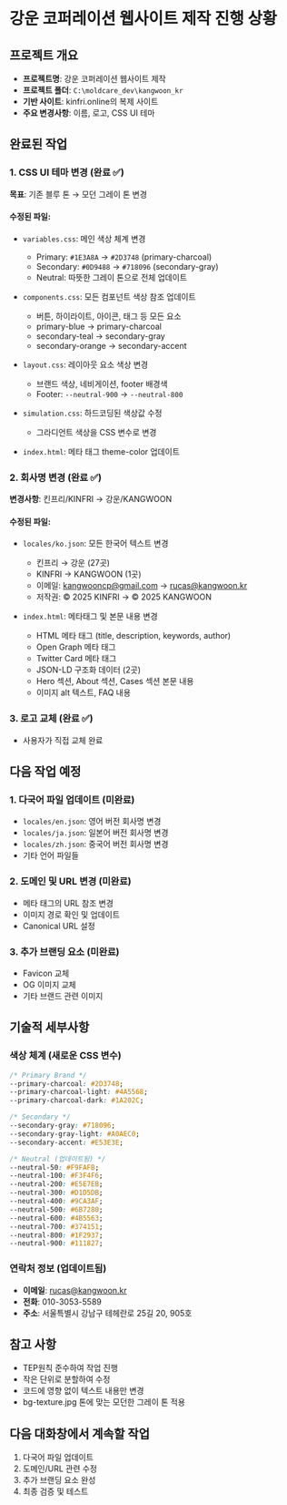 # 강운 코퍼레이션 웹사이트 제작 진행 상황

## 프로젝트 개요
- **프로젝트명**: 강운 코퍼레이션 웹사이트 제작
- **프로젝트 폴더**: `C:\moldcare_dev\kangwoon_kr`
- **기반 사이트**: kinfri.online의 복제 사이트
- **주요 변경사항**: 이름, 로고, CSS UI 테마

## 완료된 작업

### 1. CSS UI 테마 변경 (완료 ✅)
**목표**: 기존 블루 톤 → 모던 그레이 톤 변경

#### 수정된 파일:
- `variables.css`: 메인 색상 체계 변경
  - Primary: `#1E3A8A` → `#2D3748` (primary-charcoal)
  - Secondary: `#0D9488` → `#718096` (secondary-gray)
  - Neutral: 따뜻한 그레이 톤으로 전체 업데이트

- `components.css`: 모든 컴포넌트 색상 참조 업데이트
  - 버튼, 하이라이트, 아이콘, 태그 등 모든 요소
  - primary-blue → primary-charcoal
  - secondary-teal → secondary-gray
  - secondary-orange → secondary-accent

- `layout.css`: 레이아웃 요소 색상 변경
  - 브랜드 색상, 네비게이션, footer 배경색
  - Footer: `--neutral-900` → `--neutral-800`

- `simulation.css`: 하드코딩된 색상값 수정
  - 그라디언트 색상을 CSS 변수로 변경

- `index.html`: 메타 태그 theme-color 업데이트

### 2. 회사명 변경 (완료 ✅)
**변경사항**: 킨프리/KINFRI → 강운/KANGWOON

#### 수정된 파일:
- `locales/ko.json`: 모든 한국어 텍스트 변경
  - 킨프리 → 강운 (27곳)
  - KINFRI → KANGWOON (1곳)
  - 이메일: kangwooncp@gmail.com → rucas@kangwoon.kr
  - 저작권: © 2025 KINFRI → © 2025 KANGWOON

- `index.html`: 메타태그 및 본문 내용 변경
  - HTML 메타 태그 (title, description, keywords, author)
  - Open Graph 메타 태그
  - Twitter Card 메타 태그
  - JSON-LD 구조화 데이터 (2곳)
  - Hero 섹션, About 섹션, Cases 섹션 본문 내용
  - 이미지 alt 텍스트, FAQ 내용

### 3. 로고 교체 (완료 ✅)
- 사용자가 직접 교체 완료

## 다음 작업 예정

### 1. 다국어 파일 업데이트 (미완료)
- `locales/en.json`: 영어 버전 회사명 변경
- `locales/ja.json`: 일본어 버전 회사명 변경  
- `locales/zh.json`: 중국어 버전 회사명 변경
- 기타 언어 파일들

### 2. 도메인 및 URL 변경 (미완료)
- 메타 태그의 URL 참조 변경
- 이미지 경로 확인 및 업데이트
- Canonical URL 설정

### 3. 추가 브랜딩 요소 (미완료)
- Favicon 교체
- OG 이미지 교체
- 기타 브랜드 관련 이미지

## 기술적 세부사항

### 색상 체계 (새로운 CSS 변수)
```css
/* Primary Brand */
--primary-charcoal: #2D3748;
--primary-charcoal-light: #4A5568;
--primary-charcoal-dark: #1A202C;

/* Secondary */
--secondary-gray: #718096;
--secondary-gray-light: #A0AEC0;
--secondary-accent: #E53E3E;

/* Neutral (업데이트됨) */
--neutral-50: #F9FAFB;
--neutral-100: #F3F4F6;
--neutral-200: #E5E7EB;
--neutral-300: #D1D5DB;
--neutral-400: #9CA3AF;
--neutral-500: #6B7280;
--neutral-600: #4B5563;
--neutral-700: #374151;
--neutral-800: #1F2937;
--neutral-900: #111827;
```

### 연락처 정보 (업데이트됨)
- **이메일**: rucas@kangwoon.kr
- **전화**: 010-3053-5589
- **주소**: 서울특별시 강남구 테헤란로 25길 20, 905호

## 참고 사항
- TEP원칙 준수하여 작업 진행
- 작은 단위로 분할하여 수정
- 코드에 영향 없이 텍스트 내용만 변경
- bg-texture.jpg 톤에 맞는 모던한 그레이 톤 적용

## 다음 대화창에서 계속할 작업
1. 다국어 파일 업데이트
2. 도메인/URL 관련 수정
3. 추가 브랜딩 요소 완성
4. 최종 검증 및 테스트
